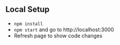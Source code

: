 ## Local Setup

* `npm install`
* `npm start` and go to http://localhost:3000
* Refresh page to show code changes